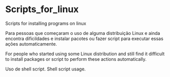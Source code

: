 # Scripts_for_linux
Scripts for installing programs on linux

Para pessoas que começaram o uso de alguma distribuição Linux e ainda encontra dificildades e instalar pacotes ou fazer script para
executar essas ações automaticamente.

For people who started using some Linux distribution and still find it difficult to install packages or script to
perform these actions automatically.

Uso de shell script.
Shell script usage.
